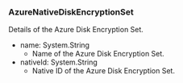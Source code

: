 ### AzureNativeDiskEncryptionSet
Details of the Azure Disk Encryption Set.

- name: System.String
  - Name of the Azure Disk Encryption Set.
- nativeId: System.String
  - Native ID of the Azure Disk Encryption Set.
